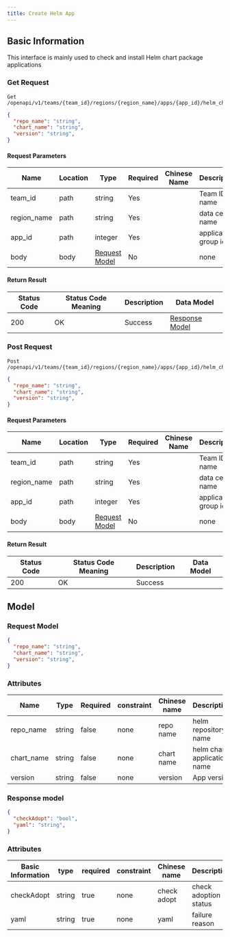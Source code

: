 ```yaml
---
title: Create Helm App
---
```


## Basic Information

This interface is mainly used to check and install Helm chart package applications

### Get Request

```shell title="请求路径"
Get /openapi/v1/teams/{team_id}/regions/{region_name}/apps/{app_id}/helm_chart
```

```json title="Body 请求体示例"
{
  "repo_name": "string",
  "chart_name": "string",
  "version": "string",
}
```

#### Request Parameters

| Name                             | Location | Type                          | Required | Chinese Name | Description          |
| -------------------------------- | -------- | ----------------------------- | -------- | ------------ | -------------------- |
| team_id     | path     | string                        | Yes      |              | Team ID, name        |
| region_name | path     | string                        | Yes      |              | data center name     |
| app_id      | path     | integer                       | Yes      |              | application group id |
| body                             | body     | [Request Model](#RequestBody) | No       |              | none                 |

#### Return Result

| Status Code | Status Code Meaning | Description | Data Model                         |
| ----------- | ------------------- | ----------- | ---------------------------------- |
| 200         | OK                  | Success     | [Response Model](#getResponseBody) |

### Post Request

```shell title="请求路径"
Post /openapi/v1/teams/{team_id}/regions/{region_name}/apps/{app_id}/helm_chart
```

```json title="Body 请求体示例"
{
  "repo_name": "string",
  "chart_name": "string",
  "version": "string",
}
```

#### Request Parameters

| Name                             | Location | Type                          | Required | Chinese Name | Description          |
| -------------------------------- | -------- | ----------------------------- | -------- | ------------ | -------------------- |
| team_id     | path     | string                        | Yes      |              | Team ID, name        |
| region_name | path     | string                        | Yes      |              | data center name     |
| app_id      | path     | integer                       | Yes      |              | application group id |
| body                             | body     | [Request Model](#RequestBody) | No       |              | none                 |

#### Return Result

| Status Code | Status Code Meaning | Description | Data Model |
| ----------- | ------------------- | ----------- | ---------- |
| 200         | OK                  | Success     |            |

## Model

### Request Model<a id="RequestBody"></a>

```json
{
  "repo_name": "string",
  "chart_name": "string",
  "version": "string",
}
```

### Attributes

| Name                            | Type   | Required | constraint | Chinese name | Description                 |
| ------------------------------- | ------ | -------- | ---------- | ------------ | --------------------------- |
| repo_name  | string | false    | none       | repo name    | helm repository name        |
| chart_name | string | false    | none       | chart name   | helm chart application name |
| version                         | string | false    | none       | version      | App version                 |

### Response model<a id="getResponseBody"></a>

```json
{
  "checkAdopt": "bool",
  "yaml": "string",
}
```

### Attributes

| Basic Information | type   | required | constraint | Chinese name | Description           |
| ----------------- | ------ | -------- | ---------- | ------------ | --------------------- |
| checkAdopt        | string | true     | none       | check adopt  | check adoption status |
| yaml              | string | true     | none       | yaml         | failure reason        |
